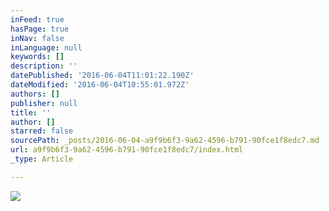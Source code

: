 ```yaml
---
inFeed: true
hasPage: true
inNav: false
inLanguage: null
keywords: []
description: ''
datePublished: '2016-06-04T11:01:22.190Z'
dateModified: '2016-06-04T10:55:01.972Z'
authors: []
publisher: null
title: ''
author: []
starred: false
sourcePath: _posts/2016-06-04-a9f9b6f3-9a62-4596-b791-90fce1f8edc7.md
url: a9f9b6f3-9a62-4596-b791-90fce1f8edc7/index.html
_type: Article

---
```

![](https://the-grid-user-content.s3-us-west-2.amazonaws.com/361b456f-ca50-4e51-af17-e2d5ea1ac9f4.jpg)
